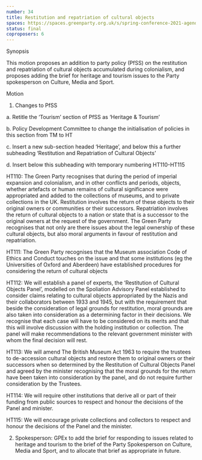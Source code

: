 ```yaml
---
number: 34
title: Restitution and repatriation of cultural objects
spaces: https://spaces.greenparty.org.uk/s/spring-conference-2021-agenda-forum2/?contentId=77469
status: final
coproposers: 6
---
```

Synopsis


This motion proposes an addition to party policy (PfSS) on the restitution and repatriation of cultural objects accumulated during colonialism, and proposes adding the brief for heritage and tourism issues to the Party spokesperson on Culture, Media and Sport.


Motion


1. Changes to PfSS


a. Retitle the ‘Tourism’ section of PfSS as ‘Heritage & Tourism’


b. Policy Development Committee to change the initialisation of policies in this section from TM to HT


c. Insert a new sub-section headed ‘Heritage’, and below this a further subheading ‘Restitution and Repatriation of Cultural Objects’


d. Insert below this subheading with temporary numbering HT110-HT115


HT110: The Green Party recognises that during the period of imperial expansion and colonialism, and in other conflicts and periods, objects, whether artefacts or human remains of cultural significance were appropriated and added to the collections of museums, and to private collections in the UK. Restitution involves the return of these objects  to their original owners or communities or their successors. Repatriation involves the return of cultural objects to a nation or state that is a successor to the original owners at the request of the government. The Green Party recognises that not only are there issues about the legal ownership of these cultural objects, but also moral arguments in favour of restitution and repatriation.


HT111: The Green Party recognises that the Museum association Code of Ethics and Conduct touches on the issue and that some institutions (eg the Universities of Oxford and Aberdeen) have established procedures for considering the return of cultural objects


HT112: We will establish a panel of experts, the ‘Restitution of Cultural Objects Panel’, modelled on the Spoliation Advisory Panel established to consider claims relating to cultural objects appropriated by the Nazis and their collaborators between 1933 and 1945, but with the requirement that beside the consideration of legal grounds for restitution, moral grounds are also taken into consideration as a determining factor in their decisions. We recognise that each case will have to be considered on its merits and that this will involve discussion with the holding institution or collection. The panel will make recommendations to the relevant government minister with whom the final decision will rest.


HT113: We will amend The British Museum Act 1963 to require the trustees to de-accession cultural objects and restore them to original owners or their successors when so determined by the Restitution of Cultural Objects Panel and agreed by the minister recognising that the moral grounds for the return have been taken into consideration by the panel, and do not require further consideration by the Trustees.


HT114: We will require other institutions that derive all or part of their funding from public sources to respect and honour the decisions of the Panel and minister.


HT115: We will encourage private collections and collectors to respect and honour the decisions of the Panel and the minister.


2.  Spokesperson: GPEx to add the brief for responding to issues related to heritage and tourism to the brief of the Party Spokesperson on Culture, Media and Sport, and to allocate that brief as appropriate in future.
